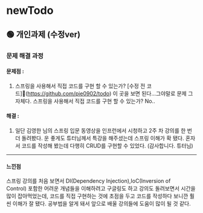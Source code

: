 # newTodo
## 🟢 개인과제 (수정ver)
### 문제 해결 과정
#### 문제점 :
1. 스프링을 사용해서 직접 코드를 구현 할 수 있는가?
	   [수정 전 코드](https://github.com/pie0902/todo) 이 곳을 보면 된다...그야말로 문제 그 자체다.
	   스프링을 사용해서 직접 코드를 구현 할 수 있는가? No..
#### 해결 : 
1. 일단 김영한 님의 스프링 입문 동영상을 인프런에서 시청하고 2주 차 강의를 한 번 더 돌려봤다. 운 좋게도 튜터님께서 특강을 해주셨는데 스프링 이해가 확 됐다. 혼자서 코드를 작성해 봤는데 다행히 CRUD를 구현할 수 있었다. (감사합니다. 튜터님)
**********
#### 느낀점
스프링 강의를 처음 보면서 DI(Dependency Injection),IoC(Inversion of Control) 포함한 어려운 개념들을 이해하려고 구글링도 하고 강의도 돌려보면서 시간을 많이 잡아먹었는데, 코드를 직접 구현하는 것에 초점을 두고 코드를 작성하다 보니깐 훨씬 이해가 잘 됐다. 공부법을 알게 돼서 앞으로 배울 강의들에 도움이 많이 될 것 같다.
